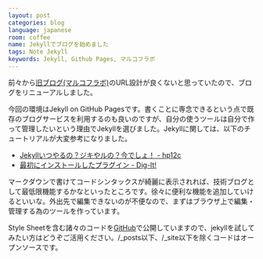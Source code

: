 ```yaml
---
layout: post
categories: blog
language: japanese
room: coffee
name: Jekyllでブログを始めました
tags: Note Jekyll
keywords: Jekyll, Github Pages, マルコフラボ
---
```


前々から[旧ブログ(マルコフラボ)](http://markovlabo.net)のURL設計が良くないと思っていたので、ブログをリニューアルしました。

今回の環境はJekyll on GitHub Pagesです。書くことに専念できるという点で既存のブログサービスを利用するのも良いのですが、自分の使うツールは自分で作って管理したいという理由でJekyllを選びました。Jekyllに関しては、以下のチュートリアルが大変参考になりました。

* [Jekyllいつやるの？ジキやルの？今でしょ！ - hp12c](http://melborne.github.io/2013/05/20/now-the-time-to-start-jekyll/)
* [最初にインストールしたプラグイン - Dig-It!](http://tech.toshiya240.com/articles/2013/01/jekyll-plugins.html)

マークダウンで書けてコードシンタックスが綺麗に表示されれば、技術ブログとして最低限機能するかなといったところです。徐々に便利な機能を追加していけるといいな。外出先で編集できないのが不便なので、まずはブラウザ上で編集・管理する為のツールを作っています。

Style Sheetを含む諸々のコードを[GitHub](https://github.com/Mrk1869/source-mrk1869.github.com)で公開していますので、jekyllを試してみたい方はどうぞご活用ください。/_posts以下、/_site以下を除くコードはオープンソースです。
